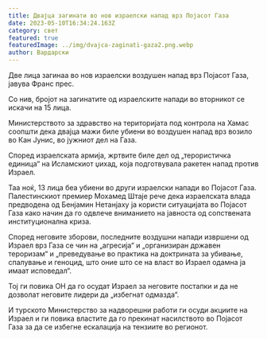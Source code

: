 ```yaml
---
title: Двајца загинати во нов израелски напад врз Појасот Газа
date: 2023-05-10T16:34:24.163Z
category: свет
featured: true
featuredImage: ../img/dvajca-zaginati-gaza2.png.webp
author: Вардарски
---
```

Две лица загинаа во нов израелски воздушен напад врз Појасот Газа, јавува Франс прес.

Со нив, бројот на загинатите од израелските напади во вторникот се искачи на 15 лица.

Министерството за здравство на територијата под контрола на Хамас соопшти дека двајца мажи биле убиени во воздушен напад врз возило во Кан Јунис, во јужниот дел на Газа.

Според израелската армија, жртвите биле дел од „терористичка единица“ на Исламскиот џихад, која подготвувала ракетен напад против Израел.

Таа ноќ, 13 лица беа убиени во други израелски напади во Појасот Газа.
Палестинскиот премиер Мохамед Штаје рече дека израелската влада предводена од Бенјамин Нетанјаху ја користи ситуацијата во Појасот Газа како начин да го одвлече вниманието на јавноста од сопствената институционална криза.

Според неговите зборови, последните воздушни напади извршени од Израел врз Газа се чин на „агресија“ и „организиран државен тероризам“ и „преведување во практика на доктрината за убивање, спалување и геноцид, што оние што се на власт во Израел одамна ја имаат исповедал“.

Тој ги повика ОН да го осудат Израел за неговите постапки и да не дозволат неговите лидери да „избегнат одмазда“.

И турското Министерство за надворешни работи ги осуди акциите на Израел и ги повика властите да го прекинат насилството во Појасот Газа за да се избегне ескалација на тензиите во регионот.